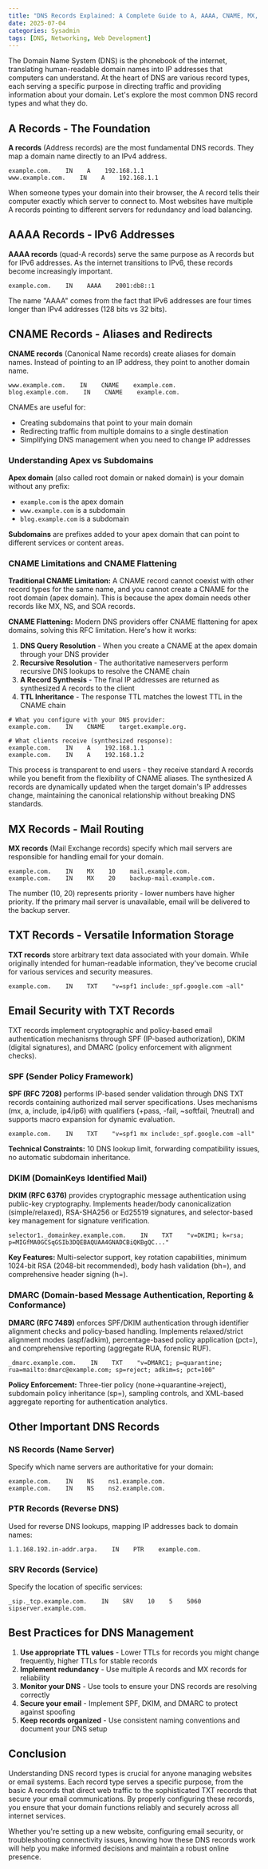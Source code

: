 ```yaml
---
title: "DNS Records Explained: A Complete Guide to A, AAAA, CNAME, MX, TXT and More"
date: 2025-07-04
categories: Sysadmin
tags: [DNS, Networking, Web Development]
---
```


The Domain Name System (DNS) is the phonebook of the internet, translating human-readable domain names into IP addresses that computers can understand. At the heart of DNS are various record types, each serving a specific purpose in directing traffic and providing information about your domain. Let's explore the most common DNS record types and what they do.

## A Records - The Foundation

**A records** (Address records) are the most fundamental DNS records. They map a domain name directly to an IPv4 address.

```
example.com.    IN    A    192.168.1.1
www.example.com.    IN    A    192.168.1.1
```

When someone types your domain into their browser, the A record tells their computer exactly which server to connect to. Most websites have multiple A records pointing to different servers for redundancy and load balancing.

## AAAA Records - IPv6 Addresses

**AAAA records** (quad-A records) serve the same purpose as A records but for IPv6 addresses. As the internet transitions to IPv6, these records become increasingly important.

```
example.com.    IN    AAAA    2001:db8::1
```

The name "AAAA" comes from the fact that IPv6 addresses are four times longer than IPv4 addresses (128 bits vs 32 bits).

## CNAME Records - Aliases and Redirects

**CNAME records** (Canonical Name records) create aliases for domain names. Instead of pointing to an IP address, they point to another domain name.

```
www.example.com.    IN    CNAME    example.com.
blog.example.com.    IN    CNAME    example.com.
```

CNAMEs are useful for:
- Creating subdomains that point to your main domain
- Redirecting traffic from multiple domains to a single destination
- Simplifying DNS management when you need to change IP addresses

### Understanding Apex vs Subdomains

**Apex domain** (also called root domain or naked domain) is your domain without any prefix:
- `example.com` is the apex domain
- `www.example.com` is a subdomain
- `blog.example.com` is a subdomain

**Subdomains** are prefixes added to your apex domain that can point to different services or content areas.

### CNAME Limitations and CNAME Flattening

**Traditional CNAME Limitation:** A CNAME record cannot coexist with other record types for the same name, and you cannot create a CNAME for the root domain (apex domain). This is because the apex domain needs other records like MX, NS, and SOA records.

**CNAME Flattening:** Modern DNS providers offer CNAME flattening for apex domains, solving this RFC limitation. Here's how it works:

1. **DNS Query Resolution** - When you create a CNAME at the apex domain through your DNS provider
2. **Recursive Resolution** - The authoritative nameservers perform recursive DNS lookups to resolve the CNAME chain
3. **A Record Synthesis** - The final IP addresses are returned as synthesized A records to the client
4. **TTL Inheritance** - The response TTL matches the lowest TTL in the CNAME chain

```
# What you configure with your DNS provider:
example.com.    IN    CNAME    target.example.org.

# What clients receive (synthesized response):
example.com.    IN    A    192.168.1.1
example.com.    IN    A    192.168.1.2
```

This process is transparent to end users - they receive standard A records while you benefit from the flexibility of CNAME aliases. The synthesized A records are dynamically updated when the target domain's IP addresses change, maintaining the canonical relationship without breaking DNS standards.

## MX Records - Mail Routing

**MX records** (Mail Exchange records) specify which mail servers are responsible for handling email for your domain.

```
example.com.    IN    MX    10    mail.example.com.
example.com.    IN    MX    20    backup-mail.example.com.
```

The number (10, 20) represents priority - lower numbers have higher priority. If the primary mail server is unavailable, email will be delivered to the backup server.

## TXT Records - Versatile Information Storage

**TXT records** store arbitrary text data associated with your domain. While originally intended for human-readable information, they've become crucial for various services and security measures.

```
example.com.    IN    TXT    "v=spf1 include:_spf.google.com ~all"
```

## Email Security with TXT Records

TXT records implement cryptographic and policy-based email authentication mechanisms through SPF (IP-based authorization), DKIM (digital signatures), and DMARC (policy enforcement with alignment checks).

### SPF (Sender Policy Framework)

**SPF (RFC 7208)** performs IP-based sender validation through DNS TXT records containing authorized mail server specifications. Uses mechanisms (mx, a, include, ip4/ip6) with qualifiers (+pass, -fail, ~softfail, ?neutral) and supports macro expansion for dynamic evaluation.

```
example.com.    IN    TXT    "v=spf1 mx include:_spf.google.com ~all"
```

**Technical Constraints:** 10 DNS lookup limit, forwarding compatibility issues, no automatic subdomain inheritance.

### DKIM (DomainKeys Identified Mail)

**DKIM (RFC 6376)** provides cryptographic message authentication using public-key cryptography. Implements header/body canonicalization (simple/relaxed), RSA-SHA256 or Ed25519 signatures, and selector-based key management for signature verification.

```
selector1._domainkey.example.com.    IN    TXT    "v=DKIM1; k=rsa; p=MIGfMA0GCSqGSIb3DQEBAQUAA4GNADCBiQKBgQC..."
```

**Key Features:** Multi-selector support, key rotation capabilities, minimum 1024-bit RSA (2048-bit recommended), body hash validation (bh=), and comprehensive header signing (h=).

### DMARC (Domain-based Message Authentication, Reporting & Conformance)

**DMARC (RFC 7489)** enforces SPF/DKIM authentication through identifier alignment checks and policy-based handling. Implements relaxed/strict alignment modes (aspf/adkim), percentage-based policy application (pct=), and comprehensive reporting (aggregate RUA, forensic RUF).

```
_dmarc.example.com.    IN    TXT    "v=DMARC1; p=quarantine; rua=mailto:dmarc@example.com; sp=reject; adkim=s; pct=100"
```

**Policy Enforcement:** Three-tier policy (none→quarantine→reject), subdomain policy inheritance (sp=), sampling controls, and XML-based aggregate reporting for authentication analytics.

## Other Important DNS Records

### NS Records (Name Server)
Specify which name servers are authoritative for your domain:

```
example.com.    IN    NS    ns1.example.com.
example.com.    IN    NS    ns2.example.com.
```

### PTR Records (Reverse DNS)
Used for reverse DNS lookups, mapping IP addresses back to domain names:

```
1.1.168.192.in-addr.arpa.    IN    PTR    example.com.
```

### SRV Records (Service)
Specify the location of specific services:

```
_sip._tcp.example.com.    IN    SRV    10    5    5060    sipserver.example.com.
```

## Best Practices for DNS Management

1. **Use appropriate TTL values** - Lower TTLs for records you might change frequently, higher TTLs for stable records
2. **Implement redundancy** - Use multiple A records and MX records for reliability
3. **Monitor your DNS** - Use tools to ensure your DNS records are resolving correctly
4. **Secure your email** - Implement SPF, DKIM, and DMARC to protect against spoofing
5. **Keep records organized** - Use consistent naming conventions and document your DNS setup

## Conclusion

Understanding DNS record types is crucial for anyone managing websites or email systems. Each record type serves a specific purpose, from the basic A records that direct web traffic to the sophisticated TXT records that secure your email communications. By properly configuring these records, you ensure that your domain functions reliably and securely across all internet services.

Whether you're setting up a new website, configuring email security, or troubleshooting connectivity issues, knowing how these DNS records work will help you make informed decisions and maintain a robust online presence.